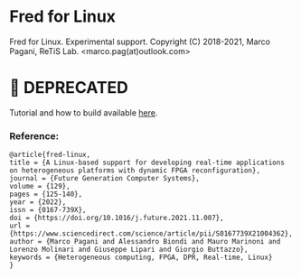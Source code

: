 # Fred for Linux
Fred for Linux. Experimental support.
Copyright (C) 2018-2021, Marco Pagani, ReTiS Lab.
<marco.pag(at)outlook.com>

# :no_entry_sign: DEPRECATED

Tutorial and how to build available [here](https://gitlab.retis.santannapisa.it/m.pagani/fred-docs).

### Reference:
    @article{fred-linux,
    title = {A Linux-based support for developing real-time applications on heterogeneous platforms with dynamic FPGA reconfiguration},
    journal = {Future Generation Computer Systems},
    volume = {129},
    pages = {125-140},
    year = {2022},
    issn = {0167-739X},
    doi = {https://doi.org/10.1016/j.future.2021.11.007},
    url = {https://www.sciencedirect.com/science/article/pii/S0167739X21004362},
    author = {Marco Pagani and Alessandro Biondi and Mauro Marinoni and Lorenzo Molinari and Giuseppe Lipari and Giorgio Buttazzo},
    keywords = {Heterogeneous computing, FPGA, DPR, Real-time, Linux}
    }

